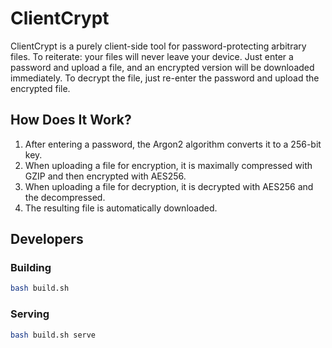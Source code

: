 # ClientCrypt
ClientCrypt is a purely client-side tool for password-protecting
arbitrary files. To reiterate: your files will never leave your device.
Just enter a password and upload a file, and an encrypted version will
be downloaded immediately. To decrypt the file, just re-enter the
password and upload the encrypted file.

## How Does It Work?
1. After entering a password, the Argon2 algorithm converts it to a 256-bit key.
2. When uploading a file for encryption, it is maximally compressed with GZIP and then encrypted with AES256.
3. When uploading a file for decryption, it is decrypted with AES256 and the decompressed.
4. The resulting file is automatically downloaded.

## Developers
### Building
```bash
bash build.sh
```
### Serving
```bash
bash build.sh serve
```
